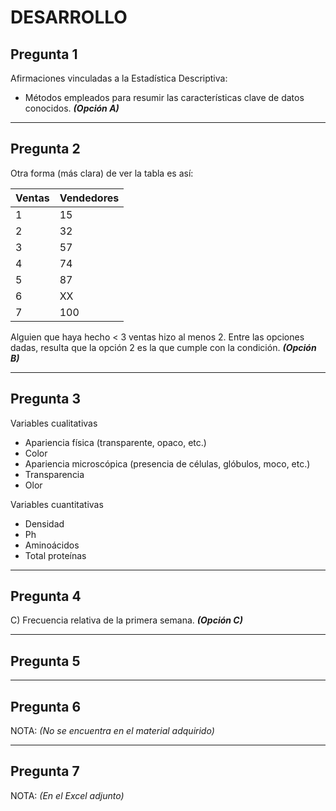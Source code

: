 # DESARROLLO

## Pregunta 1

Afirmaciones vinculadas a la Estadística Descriptiva:

* Métodos empleados para resumir las características clave de datos conocidos. ***(Opción A)***

---

## Pregunta 2

Otra forma (más clara) de ver la tabla es así:

| Ventas | Vendedores |
|--------|------------|
| 1      | 15         |
| 2      | 32         |
| 3      | 57         |
| 4      | 74         |
| 5      | 87         |
| 6      | XX         |
| 7      | 100        |

Alguien que haya hecho < 3 ventas hizo al menos 2. Entre las opciones dadas, resulta que la opción 2 es la que cumple con la condición. ***(Opción B)***

---

## Pregunta 3

Variables cualitativas

* Apariencia física (transparente, opaco, etc.)
* Color
* Apariencia microscópica (presencia de células, glóbulos, moco, etc.)
* Transparencia
* Olor

Variables cuantitativas

* Densidad
* Ph
* Aminoácidos
* Total proteínas

---

## Pregunta 4

C) Frecuencia relativa de la primera semana. ***(Opción C)***

---

## Pregunta 5

---

## Pregunta 6

NOTA: *(No se encuentra en el material adquirido)*

---

## Pregunta 7

NOTA: *(En el Excel adjunto)*
